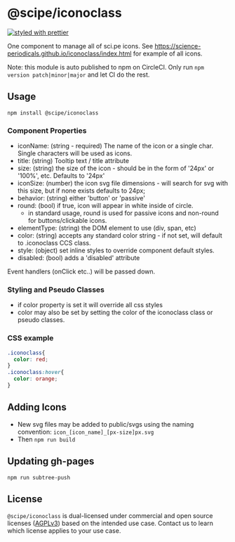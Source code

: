# @scipe/iconoclass

[![styled with prettier](https://img.shields.io/badge/styled_with-prettier-ff69b4.svg)](https://github.com/prettier/prettier)

One component to manage all of sci.pe icons. See https://science-periodicals.github.io/iconoclass/index.html for example of all icons.

Note: this module is auto published to npm on CircleCI. Only run `npm version
patch|minor|major` and let CI do the rest.

## Usage

```
npm install @scipe/iconoclass
```

### Component Properties

+ iconName: (string - required) The name of the icon or a single char. Single characters will be used as icons.
+ title: (string) Tooltip text / title attribute
+ size: (string) the size of the icon - should be in the form of '24px' or '100%', etc. Defaults to '24px'
+ iconSize: (number) the icon svg file dimensions - will search for svg with this size, but if none exists defaults to 24px;
+ behavior: (string) either 'button' or 'passive'
+ round: (bool) if true, icon will appear in white inside of circle.
  - in standard usage, round is used for passive icons and non-round for buttons/clickable icons.
+ elementType: (string) the DOM element to use (div, span, etc)
+ color: (string) accepts any standard color string - if not set, will default to .iconoclass CCS class.
+ style: (object) set inline styles to override component default styles.
+ disabled: (bool) adds a 'disabled' attribute

Event handlers (onClick etc..) will be passed down.

### Styling and Pseudo Classes

+ if color property is set it will override all css styles
+ color may also be set by setting the color of the iconoclass class or pseudo classes.

### CSS example
```css
.iconoclass{
  color: red;
}
.iconoclass:hover{
  color: orange;
}
```

## Adding Icons

+ New svg files may be added to public/svgs using the naming convention: `icon_[icon_name]_[px-size]px.svg`
+ Then `npm run build`

## Updating gh-pages

```npm run subtree-push```

## License

`@scipe/iconoclass` is dual-licensed under commercial and open source licenses
([AGPLv3](https://www.gnu.org/licenses/agpl-3.0.en.html)) based on the intended
use case. Contact us to learn which license applies to your use case.
